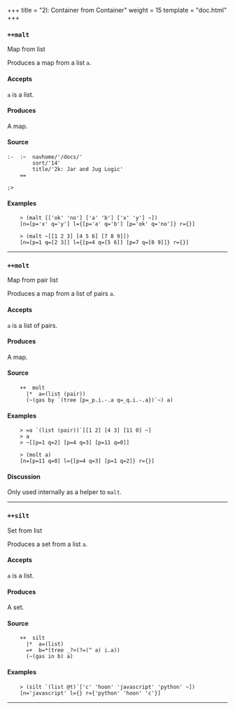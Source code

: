 +++
title = "2l: Container from Container"
weight = 15
template = "doc.html"
+++

### `++malt`

Map from list

Produces a map from a list `a`.

#### Accepts

`a` is a list.

#### Produces

A map.

#### Source

```hoon
:-  :~  navhome/'/docs/'
        sort/'14'
        title/'2k: Jar and Jug Logic'
    ==

;>
```

#### Examples

```
    > (malt [['ok' 'no'] ['a' 'b'] ['x' 'y'] ~])
    [n=[p='x' q='y'] l={[p='a' q='b'] [p='ok' q='no']} r={}]

    > (malt ~[[1 2 3] [4 5 6] [7 8 9]])
    [n=[p=1 q=[2 3]] l={[p=4 q=[5 6]] [p=7 q=[8 9]]} r={}]
```

---
### `++molt`

Map from pair list

Produces a map from a list of pairs `a`.

#### Accepts

`a` is a list of pairs.

#### Produces

A map.

#### Source

```hoon
    ++  molt
      |*  a=(list (pair))
      (~(gas by `(tree [p=_p.i.-.a q=_q.i.-.a})`~) a)
```

#### Examples

```
    > =a `(list (pair))`[[1 2] [4 3] [11 0] ~]
    > a
    > ~[[p=1 q=2] [p=4 q=3] [p=11 q=0]]

    > (molt a)
    [n=[p=11 q=0] l={[p=4 q=3] [p=1 q=2]} r={}]
```

#### Discussion

Only used internally as a helper to `malt`.

---
### `++silt`

Set from list

Produces a set from a list `a`.

#### Accepts

`a` is a list.

#### Produces

A set.

#### Source

```hoon
    ++  silt
      |*  a=(list)
      =+  b=*(tree _?>(?=(^ a) i.a))
      (~(gas in b) a)
```

#### Examples

```
    > (silt `(list @t)`['c' 'hoon' 'javascript' 'python' ~])
    [n='javascript' l={} r={'python' 'hoon' 'c'}]
```

---